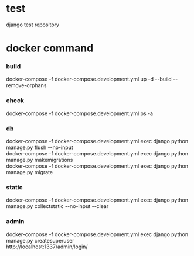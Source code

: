 # test
django test repository

# docker command

### build
docker-compose -f docker-compose.development.yml up -d --build --remove-orphans

### check
docker-compose -f docker-compose.development.yml ps -a

### db
docker-compose -f docker-compose.development.yml exec django python manage.py flush --no-input  
docker-compose -f docker-compose.development.yml exec django python manage.py makemigrations  
docker-compose -f docker-compose.development.yml exec django python manage.py migrate  

### static
docker-compose -f docker-compose.development.yml exec django python manage.py collectstatic --no-input --clear

### admin
docker-compose -f docker-compose.development.yml exec django python manage.py createsuperuser  
http://localhost:1337/admin/login/
